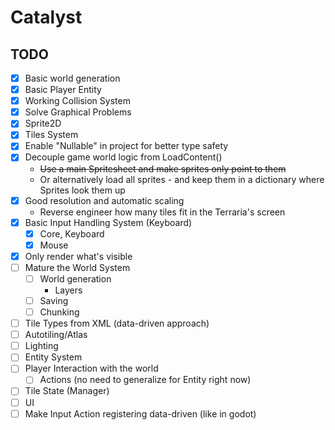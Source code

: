 # Catalyst

## TODO
- [X] Basic world generation
- [X] Basic Player Entity
- [X] Working Collision System
- [X] Solve Graphical Problems
- [X] Sprite2D
- [X] Tiles System
- [X] Enable "Nullable" in project for better type safety
- [X] Decouple game world logic from LoadContent()
  - ~~Use a main Spritesheet and make sprites only point to them~~
  - Or alternatively load all sprites - and keep them in a dictionary where Sprites look them up
- [X] Good resolution and automatic scaling
  - Reverse engineer how many tiles fit in the Terraria's screen
- [X] Basic Input Handling System (Keyboard)
  - [X] Core, Keyboard
  - [X] Mouse
- [X] Only render what's visible
- [ ] Mature the World System
  - [ ] World generation
    - Layers
  - [ ] Saving
  - [ ] Chunking
- [ ] Tile Types from XML (data-driven approach)
- [ ] Autotiling/Atlas
- [ ] Lighting
- [ ] Entity System
- [ ] Player Interaction with the world
  - [ ] Actions (no need to generalize for Entity right now)
- [ ] Tile State (Manager) 
- [ ] UI
- [ ] Make Input Action registering data-driven (like in godot)